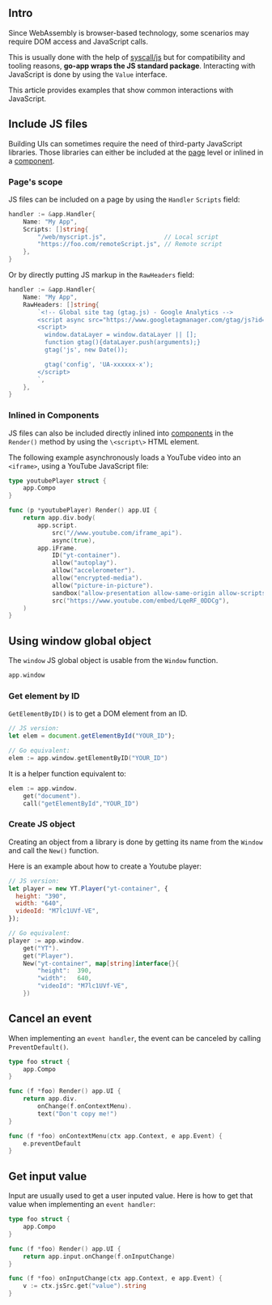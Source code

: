 ## Intro

Since WebAssembly is browser-based technology, some scenarios may require DOM access and JavaScript calls.

This is usually done with the help of [syscall/js](https://golang.org/pkg/syscall/js/) but for compatibility and tooling reasons, **go-app wraps the JS standard package**. Interacting with JavaScript is done by using the `Value` interface.

This article provides examples that show common interactions with JavaScript.

## Include JS files

Building UIs can sometimes require the need of third-party JavaScript libraries. Those libraries can either be included at the [page](/architecture#html-pages) level or inlined in a [component](/components).

### Page's scope

JS files can be included on a page by using the `Handler` `Scripts` field:

```go
handler := &app.Handler{
	Name: "My App",
	Scripts: []string{
		"/web/myscript.js",                // Local script
		"https://foo.com/remoteScript.js", // Remote script
	},
}
```

Or by directly putting JS markup in the `RawHeaders` field:

```go
handler := &app.Handler{
	Name: "My App",
	RawHeaders: []string{
		`<!-- Global site tag (gtag.js) - Google Analytics -->
		<script async src="https://www.googletagmanager.com/gtag/js?id=UA-xxxxxxx-x"></script>
		<script>
		  window.dataLayer = window.dataLayer || [];
		  function gtag(){dataLayer.push(arguments);}
		  gtag('js', new Date());

		  gtag('config', 'UA-xxxxxx-x');
		</script>
		`,
	},
}
```

### Inlined in Components

JS files can also be included directly inlined into [components](/components) in the `Render()` method by using the `\<script\>` HTML element.

The following example asynchronously loads a YouTube video into an `<iframe>`, using a YouTube JavaScript file:

```go
type youtubePlayer struct {
	app.Compo
}

func (p *youtubePlayer) Render() app.UI {
	return app.div.body(
		app.script.
			src("//www.youtube.com/iframe_api").
			async(true),
		app.iFrame.
			ID("yt-container").
			allow("autoplay").
			allow("accelerometer").
			allow("encrypted-media").
			allow("picture-in-picture").
			sandbox("allow-presentation allow-same-origin allow-scripts allow-popups").
			src("https://www.youtube.com/embed/LqeRF_0DDCg"),
	)
}
```

## Using window global object

The `window` JS global object is usable from the `Window` function.

```go
app.window
```

### Get element by ID

`GetElementByID()` is to get a DOM element from an ID.

```js
// JS version:
let elem = document.getElementById("YOUR_ID");
```

```go
// Go equivalent:
elem := app.window.getElementByID("YOUR_ID")
```

It is a helper function equivalent to:

```go
elem := app.window.
    get("document").
    call("getElementById","YOUR_ID")
```

### Create JS object

Creating an object from a library is done by getting its name from the `Window` and call the `New()` function.

Here is an example about how to create a Youtube player:

```js
// JS version:
let player = new YT.Player("yt-container", {
  height: "390",
  width: "640",
  videoId: "M7lc1UVf-VE",
});
```

```go
// Go equivalent:
player := app.window.
	get("YT").
	get("Player").
	New("yt-container", map[string]interface{}{
		"height":  390,
		"width":   640,
		"videoId": "M7lc1UVf-VE",
    })
```

## Cancel an event

When implementing an `event handler`, the event can be canceled by calling `PreventDefault()`.

```go
type foo struct {
	app.Compo
}

func (f *foo) Render() app.UI {
	return app.div.
		onChange(f.onContextMenu).
		text("Don't copy me!")
}

func (f *foo) onContextMenu(ctx app.Context, e app.Event) {
	e.preventDefault
}
```

## Get input value

Input are usually used to get a user inputed value. Here is how to get that value when implementing an `event handler`:

```go
type foo struct {
    app.Compo
}

func (f *foo) Render() app.UI {
    return app.input.onChange(f.onInputChange)
}

func (f *foo) onInputChange(ctx app.Context, e app.Event) {
    v := ctx.jsSrc.get("value").string
}
```